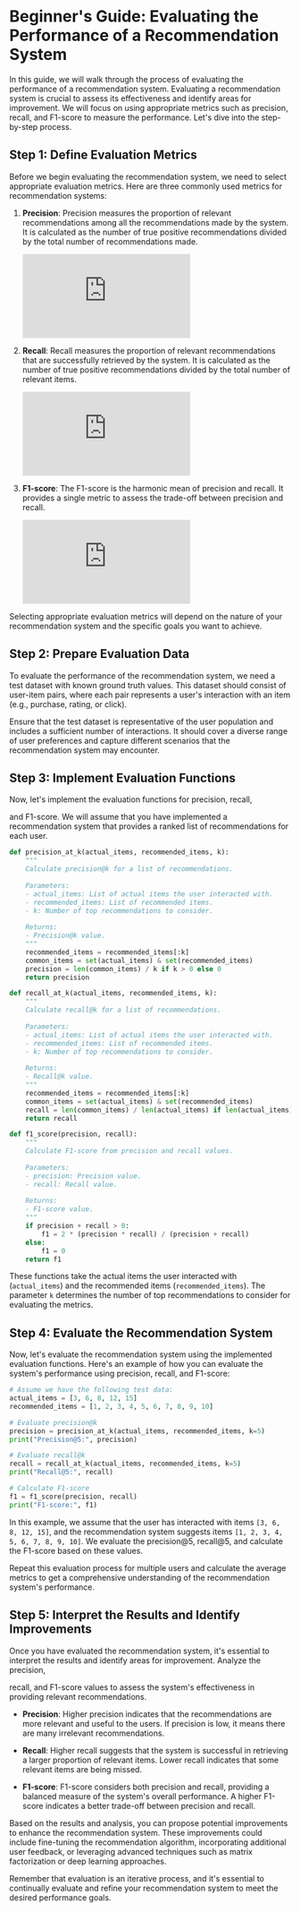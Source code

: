 # Beginner's Guide: Evaluating the Performance of a Recommendation System

In this guide, we will walk through the process of evaluating the performance of a recommendation system. Evaluating a recommendation system is crucial to assess its effectiveness and identify areas for improvement. We will focus on using appropriate metrics such as precision, recall, and F1-score to measure the performance. Let's dive into the step-by-step process.

## Step 1: Define Evaluation Metrics

Before we begin evaluating the recommendation system, we need to select appropriate evaluation metrics. Here are three commonly used metrics for recommendation systems:

1. **Precision**: Precision measures the proportion of relevant recommendations among all the recommendations made by the system. It is calculated as the number of true positive recommendations divided by the total number of recommendations made.

   ![Precision = TP / (TP + FP)](https://latex.codecogs.com/png.latex?%5Cdpi%7B120%7D%20%5Clarge%20%5Ctext%7BPrecision%7D%20%3D%20%5Cfrac%7B%5Ctext%7BTP%7D%7D%7B%5Ctext%7BTP%7D%20&plus;%20%5Ctext%7BFP%7D%7D)

2. **Recall**: Recall measures the proportion of relevant recommendations that are successfully retrieved by the system. It is calculated as the number of true positive recommendations divided by the total number of relevant items.

   ![Recall = TP / (TP + FN)](https://latex.codecogs.com/png.latex?%5Cdpi%7B120%7D%20%5Clarge%20%5Ctext%7BRecall%7D%20%3D%20%5Cfrac%7B%5Ctext%7BTP%7D%7D%7B%5Ctext%7BTP%7D%20&plus;%20%5Ctext%7BFN%7D%7D)

3. **F1-score**: The F1-score is the harmonic mean of precision and recall. It provides a single metric to assess the trade-off between precision and recall.

   ![F1-score = 2 * (Precision * Recall) / (Precision + Recall)](https://latex.codecogs.com/png.latex?%5Cdpi%7B120%7D%20%5Clarge%20%5Ctext%7BF1-score%7D%20%3D%20%5Cfrac%7B2%20%5Ccdot%20%28%5Ctext%7BPrecision%7D%20%5Ccdot%20%5Ctext%7BRecall%7D%29%7D%7B%5Ctext%7BPrecision%7D%20&plus;%20%5Ctext%7BRecall%7D%7D)

Selecting appropriate evaluation metrics will depend on the nature of your recommendation system and the specific goals you want to achieve.

## Step 2: Prepare Evaluation Data

To evaluate the performance of the recommendation system, we need a test dataset with known ground truth values. This dataset should consist of user-item pairs, where each pair represents a user's interaction with an item (e.g., purchase, rating, or click).

Ensure that the test dataset is representative of the user population and includes a sufficient number of interactions. It should cover a diverse range of user preferences and capture different scenarios that the recommendation system may encounter.

## Step 3: Implement Evaluation Functions

Now, let's implement the evaluation functions for precision, recall,

 and F1-score. We will assume that you have implemented a recommendation system that provides a ranked list of recommendations for each user.

```python
def precision_at_k(actual_items, recommended_items, k):
    """
    Calculate precision@k for a list of recommendations.
    
    Parameters:
    - actual_items: List of actual items the user interacted with.
    - recommended_items: List of recommended items.
    - k: Number of top recommendations to consider.
    
    Returns:
    - Precision@k value.
    """
    recommended_items = recommended_items[:k]
    common_items = set(actual_items) & set(recommended_items)
    precision = len(common_items) / k if k > 0 else 0
    return precision

def recall_at_k(actual_items, recommended_items, k):
    """
    Calculate recall@k for a list of recommendations.
    
    Parameters:
    - actual_items: List of actual items the user interacted with.
    - recommended_items: List of recommended items.
    - k: Number of top recommendations to consider.
    
    Returns:
    - Recall@k value.
    """
    recommended_items = recommended_items[:k]
    common_items = set(actual_items) & set(recommended_items)
    recall = len(common_items) / len(actual_items) if len(actual_items) > 0 else 0
    return recall

def f1_score(precision, recall):
    """
    Calculate F1-score from precision and recall values.
    
    Parameters:
    - precision: Precision value.
    - recall: Recall value.
    
    Returns:
    - F1-score value.
    """
    if precision + recall > 0:
        f1 = 2 * (precision * recall) / (precision + recall)
    else:
        f1 = 0
    return f1
```

These functions take the actual items the user interacted with (`actual_items`) and the recommended items (`recommended_items`). The parameter `k` determines the number of top recommendations to consider for evaluating the metrics.

## Step 4: Evaluate the Recommendation System

Now, let's evaluate the recommendation system using the implemented evaluation functions. Here's an example of how you can evaluate the system's performance using precision, recall, and F1-score:

```python
# Assume we have the following test data:
actual_items = [3, 6, 8, 12, 15]
recommended_items = [1, 2, 3, 4, 5, 6, 7, 8, 9, 10]

# Evaluate precision@k
precision = precision_at_k(actual_items, recommended_items, k=5)
print("Precision@5:", precision)

# Evaluate recall@k
recall = recall_at_k(actual_items, recommended_items, k=5)
print("Recall@5:", recall)

# Calculate F1-score
f1 = f1_score(precision, recall)
print("F1-score:", f1)
```

In this example, we assume that the user has interacted with items `[3, 6, 8, 12, 15]`, and the recommendation system suggests items `[1, 2, 3, 4, 5, 6, 7, 8, 9, 10]`. We evaluate the precision@5, recall@5, and calculate the F1-score based on these values.

Repeat this evaluation process for multiple users and calculate the average metrics to get a comprehensive understanding of the recommendation system's performance.

## Step 5: Interpret the Results and Identify Improvements

Once you have evaluated the recommendation system, it's essential to interpret the results and identify areas for improvement. Analyze the precision,

 recall, and F1-score values to assess the system's effectiveness in providing relevant recommendations.

- **Precision**: Higher precision indicates that the recommendations are more relevant and useful to the users. If precision is low, it means there are many irrelevant recommendations.

- **Recall**: Higher recall suggests that the system is successful in retrieving a larger proportion of relevant items. Lower recall indicates that some relevant items are being missed.

- **F1-score**: F1-score considers both precision and recall, providing a balanced measure of the system's overall performance. A higher F1-score indicates a better trade-off between precision and recall.

Based on the results and analysis, you can propose potential improvements to enhance the recommendation system. These improvements could include fine-tuning the recommendation algorithm, incorporating additional user feedback, or leveraging advanced techniques such as matrix factorization or deep learning approaches.

Remember that evaluation is an iterative process, and it's essential to continually evaluate and refine your recommendation system to meet the desired performance goals.

